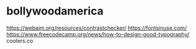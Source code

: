 # bollywoodamerica

https://webaim.org/resources/contrastchecker/
https://fontsinuse.com/
https://www.freecodecamp.org/news/how-to-design-good-typography/
coolers.co
